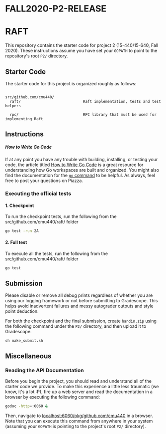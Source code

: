 # FALL2020-P2-RELEASE

# RAFT

This repository contains the starter code for project 2 (15-440/15-640, Fall 2020).
These instructions assume you have set your `GOPATH` to point to the repository's
root `P2/` directory.

## Starter Code

The starter code for this project is organized roughly as follows:

```

src/github.com/cmu440/        
  raft/                            Raft implementation, tests and test helpers

  rpc/                             RPC library that must be used for implementing Raft

```

## Instructions

##### How to Write Go Code

If at any point you have any trouble with building, installing, or testing your code, the article
titled [How to Write Go Code](https://golang.org/doc/gopath_code.html) is a great resource for understanding
how Go workspaces are built and organized. You might also find the documentation for the
[`go` command](http://golang.org/cmd/go/) to be helpful. As always, feel free to post your questions
on Piazza.

### Executing the official tests

#### 1. Checkpoint

To run the checkpoint tests, run the following from the src/github.com/cmu440/raft/ folder

```bash
go test -run 2A
```

#### 2. Full test

To execute all the tests, run the following from the src/github.com/cmu440/raft/ folder

```bash
go test
```

## Submission
Please disable or remove all debug prints regardless of whether you are using our logging
 framework or not before submitting to Gradescope. This helps avoid inadvertent failures 
 and messy autograder outputs and style point deduction. 


For both the checkpoint and the final submission, create `handin.zip` using the following 
command under the `P2/` directory, and then upload it to Gradescope. 
```
sh make_submit.sh
```

## Miscellaneous

### Reading the API Documentation

Before you begin the project, you should read and understand all of the starter code we provide.
To make this experience a little less traumatic (we know, it's a lot :P),
fire up a web server and read the documentation in a browser by executing the following command:

```sh
godoc -http=:6060 &
```

Then, navigate to [localhost:6060/pkg/github.com/cmu440](http://localhost:6060/pkg/github.com/cmu440) in a browser.
Note that you can execute this command from anywhere in your system (assuming your `GOPATH` is pointing to the project's root `P2/` directory).

